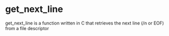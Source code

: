 # get_next_line

get_next_line is a function written in C that retrieves the next line (/n or EOF) from a file descriptor
